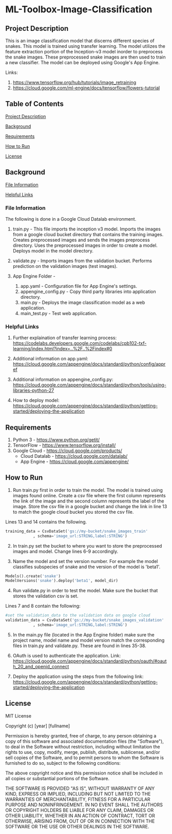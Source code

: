 # ML-Toolbox-Image-Classification

## Project Description <a name="descrip"/> 

This is an image classification model that discerns different species of snakes.  This model is trained using transfer learning.  The model utilizes the feature extraction portion of the Inception-v3 model inorder to preprocess the snake images.  These preprocessed snake images are then used to train a new classifier.  The model can be deployed using Google's App Engine.  

Links: 
1) https://www.tensorflow.org/hub/tutorials/image_retraining
2) https://cloud.google.com/ml-engine/docs/tensorflow/flowers-tutorial

## Table of Contents

[Project Description](#descrip) 

[Background](#background)

[Requirements](#requirements)

[How to Run](#run)

[License](#license)
 
## Background <a name="background"/>

[File Information](#fileInfo)
 
[Helpful Links](#concepts)


### File Information <a name="fileInfo"/>
The following is done in a Google Cloud Datalab environment. 

1. train.py - This file imports the inception v3 model.  Imports the images from a google cloud bucket directory that contains the training images.  Creates preprocessed images and sends the images preprocess directory.  Uses the preprocessed images in order to create a model.  Deploys model in the model directory.

2. validate.py - Imports images from the validation bucket.  Performs prediction on the validation images (test images).  

3. App Engine Folder - 

    1.  app.yaml - Configuration file for App Engine's settings.  
    2.  appengine_config.py - Copy third party libraries into application directory. 
    3.  main.py - Deploys the image classification model as a web application.
    4.  main_test.py - Test web application.

### Helpful Links <a name="concepts"/>

1. Further explaination of transfer learning process: https://codelabs.developers.google.com/codelabs/cpb102-txf-learning/index.html?index=..%2F..%2Findex#0

2. Additional information on app.yaml: https://cloud.google.com/appengine/docs/standard/python/config/appref

3. Additional information on appengine_config.py: https://cloud.google.com/appengine/docs/standard/python/tools/using-libraries-python-27

4. How to deploy model: https://cloud.google.com/appengine/docs/standard/python/getting-started/deploying-the-application



## Requirements <a name="requirements"/>

1. Python 3 - https://www.python.org/getit/
2. TensorFlow - https://www.tensorflow.org/install/
3. Google Cloud - https://cloud.google.com/products/
    * Cloud Datalab - https://cloud.google.com/datalab/
    * App Engine - https://cloud.google.com/appengine/ 

  
## How to Run <a name="run"/>

1. Run train.py first in order to train the model.  The model is trained using images found online.  Create a csv file where the first column represents the link of the image and the second column represents the label of the image.  Store the csv file in a google bucket and change the link in line 13 to match the google cloud bucket you stored the csv file. 

Lines 13 and 14 contains the following.
``` Python
training_data = CsvDataSet('gs://my-bucket/snake_images_train'
			, schema='image_url:STRING,label:STRING')

```

2. In train.py set the bucket to where you want to store the preprocessed images and model.  Change lines 6-9 accordingly.  

3. Name the model and set the version number.  For example the model classifies subspecies of snake and the version of the model is 'beta1'.  

``` Python
Models().create('snake')
ModelVersions('snake').deploy('beta1', model_dir)
```

4. Run validate.py in order to test the model.  Make sure the bucket that stores the validation csv is set.  

Lines 7 and 8 contain the following:
```Python
#set the validation_data to the validation data on google cloud
validation_data = CsvDataSet('gs://my-bucket/snake_images_validation'
			, schema='image_url:STRING,label:STRING')
```

5. In the main.py file (located in the App Engine folder) make sure the project name, model name and model version match the corresponding files in train.py and validate.py.  These are found in lines 35-38.  

6. OAuth is used to authenticate the application.  Link: https://cloud.google.com/appengine/docs/standard/python/oauth/#oauth_20_and_openid_connect

7. Deploy the application using the steps from the following link: https://cloud.google.com/appengine/docs/standard/python/getting-started/deploying-the-application


## License <a name="license"/>
MIT License

Copyright (c) [year] [fullname]

Permission is hereby granted, free of charge, to any person obtaining a copy
of this software and associated documentation files (the "Software"), to deal
in the Software without restriction, including without limitation the rights
to use, copy, modify, merge, publish, distribute, sublicense, and/or sell
copies of the Software, and to permit persons to whom the Software is
furnished to do so, subject to the following conditions:

The above copyright notice and this permission notice shall be included in all
copies or substantial portions of the Software.

THE SOFTWARE IS PROVIDED "AS IS", WITHOUT WARRANTY OF ANY KIND, EXPRESS OR
IMPLIED, INCLUDING BUT NOT LIMITED TO THE WARRANTIES OF MERCHANTABILITY,
FITNESS FOR A PARTICULAR PURPOSE AND NONINFRINGEMENT. IN NO EVENT SHALL THE
AUTHORS OR COPYRIGHT HOLDERS BE LIABLE FOR ANY CLAIM, DAMAGES OR OTHER
LIABILITY, WHETHER IN AN ACTION OF CONTRACT, TORT OR OTHERWISE, ARISING FROM,
OUT OF OR IN CONNECTION WITH THE SOFTWARE OR THE USE OR OTHER DEALINGS IN THE
SOFTWARE.


